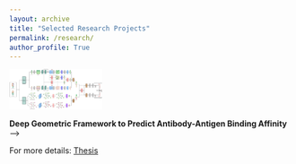 ```yaml
---
layout: archive
title: "Selected Research Projects"
permalink: /research/
author_profile: True
---
```



<p align="float"><img src="../images/COMPLETEMODEL.png" width="33%"/></p> <b>Deep Geometric Framework to Predict Antibody-Antigen Binding Affinity</b>
<!-- The efficacy of a drug depends on the extent to which the constituent molecules interact with the target molecules. Accordingly, the binding affinity must be evaluated during the drug design phase to achieve the desired efficacy levels. Our study focused on Antibody (Ab)-Antigen (Ag) binding, which is a subclass of proteins. Currently, techniques such as Molecular Docking and Molecular Dynamics (MD) simulation are employed to determine the binding affinity at different binding poses. However, Molecular docking overlooks the temporal behaviour and hence, could be less accurate. On the other hand, MD simulations are accurate but computationally expensive and time-consuming in general, and these complexities rise exponentially with the number of atoms in the molecules.

Due to the limitations of the existing simulation techniques, we developed a novel deep geometric network that consists of a geometric model that could process the 3D structures and a sequence model that could handle the amino acid sequences of the input proteins. We employed attention mechanisms in both models to ensure that atomistic level information as well as evolutionary information are incorporated into neighbour embeddings.

Currently, we are drafting a research paper and it is <b>to be submitted to Nature Biotechnology</b> for review.
<!-- <p align="center"><img src="../images/COMPLETEMODEL.png" width="1000"/></p> -->
<!-- [![](../images/COMPLETEMODEL.png)](../images/COMPLETEMODEL.png) -->
<!-- *(Click the above image to zoom)* --> -->


For more details: <a href = 'https://drive.google.com/file/d/1NkxO8fNq3UGV0jqNu1U2A8QNA0jpSgeo/view?usp=sharing'>Thesis</a>
